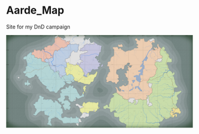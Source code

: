 # Aarde_Map
Site for my DnD campaign 

<img src="https://github.com/ChandlerBlack/Aarde_Map/blob/main/Aarde%202024-09-25-16-51.svg">
